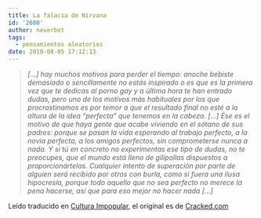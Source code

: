 ```yaml
---
title: La falacia de Nirvana
id: '2608'
author: neverbot
tags:
  - pensamientos aleatorios
date: 2010-08-05 17:12:13
---
```


> _\[...\] hay muchos motivos para perder el tiempo: anoche bebiste demasiado o sencillamente no estás inspirado o es que es la primera vez que te dedicas al porno gay y a última hora te han entrado dudas, pero uno de los motivos más habituales por los que procrastinamos es por temor a que el resultado final no esté a la altura de la idea “perfecta” que tenemos en la cabeza. \[...\] Ése es el motivo de que haya gente que acabe viviendo en el sótano de sus padres: porque se pasan la vida esperando al trabajo perfecto, a la novia perfecta, a los amigos perfectos, sin comprometerse nunca a nada. Y si tú en concreto no experimentas ese tipo de dudas, no te preocupes, que el mundo está lleno de gilipollas dispuestos a proporcionártelas. Cualquier intento de superación por parte de alguien será recibido por otros con burla, como si fuera una ilusa hipocresía, porque todo aquello que no sea perfecto no merece la pena hacerse, así que para eso mejor no hacer nada \[...\]_

Leído traducido en [Cultura Impopular](http://www.culturaimpopular.com/2009/03/iron-monk.html), el original es de [Cracked.com](http://www.cracked.com/article_17142_5-ways-common-sense-lies-you-everyday.html)